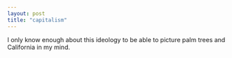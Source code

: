 ```yaml
---
layout: post
title: "capitalism"
---
```


I only know enough about this ideology to be able to picture palm trees and California in my mind. 